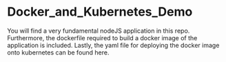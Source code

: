 # Docker_and_Kubernetes_Demo

You will find a very fundamental nodeJS application in this repo. Furthermore, the dockerfile required to build a docker image of the application is included. Lastly, the yaml file for deploying the docker image onto kubernetes can be found here.
